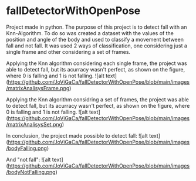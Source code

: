 # fallDetectorWithOpenPose
Project made in python. The purpose of this project is to detect fall with an Knn-Algorithm. To do so was created a dataset with the values of the position and angle of the body and used to classify  a movement between fall and not fall. It was used 2 ways of classification, one considering just a single frame and other considering a set of frames.

Applying the Knn algorithm considering each single frame, the project was able to detect fall, but its acurracy wasn't perfect, as shown on the figure, where 0 is falling and 1 is not falling.
![alt text] (https://github.com/JoViGaCa/fallDetectorWithOpenPose/blob/main/images/matrixAnalisysFrame.png)

Applying the Knn algorithm considring a set of frames, the project was able to detect fall, but its acurracy wasn't perfect, as shown on the figure, where 0 is falling and 1 is not falling.
![alt text] (https://github.com/JoViGaCa/fallDetectorWithOpenPose/blob/main/images/matrixAnalisysSet.png)

In conclusion, the project made possible to detect fall:
![alt text] (https://github.com/JoViGaCa/fallDetectorWithOpenPose/blob/main/images/bodyFalling.png)

And "not fall":
![alt text] (https://github.com/JoViGaCa/fallDetectorWithOpenPose/blob/main/images/bodyNotFalling.png)
